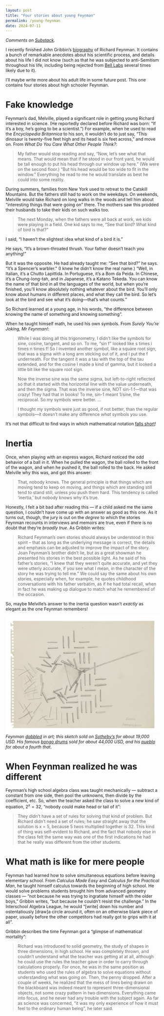 ```yaml
---
layout: post
title: "Four stories about young Feynman"
permalink: /young-feynman
date: 2024-07-11
---
```


_Comments on [Substack](https://decisiontree.substack.com/p/four-stories-about-young-feynman)._

I recently finished John Gribbin’s [biography](https://www.goodreads.com/book/show/56165) of Richard Feynman. It contains a bunch of remarkable anecdotes about his scientific process, and details about his life I did not know (such as that he was subjected to anti-Semitism throughout his life, including being rejected from [Bell Labs](https://www.goodreads.com/book/show/11797471-the-idea-factory) several times likely due to it). 

I’ll maybe write more about his adult life in some future post. This one contains four stories about high schooler Feynman.

# Fake knowledge

Feynman’s dad, Melville, played a significant role in getting young Richard interested in science. (He reportedly declared before Richard was born: “If it’s a boy, he’s going to be a scientist.”) For example, when he used to read the *Encyclopedia Britannica* to his son, it wouldn’t do to just say, “This dinosaur is twenty-five feet high and its head is six feet across,” and move on. From *What Do You Care What Other People Think?*:

> My father would stop reading and say, “Now, let’s see what that means. That would mean that if he stood in our front yard, he would be tall enough to put his head through our window up here.” (We were on the second floor.) “But his head would be too wide to fit in the window.” Everything he read to me he would translate as best he could into some reality.

During summers, families from New York used to retreat to the Catskill Mountains. But the fathers still had to work on the weekdays. On weekends, Melville would take Richard on long walks in the woods and tell him about “interesting things that were going on” there. The mothers saw this prodded their husbands to take their kids on such walks too.

> The next Monday, when the fathers were all back at work, we kids were playing in a field. One kid says to me, “See that bird? What kind of bird is that?”

I said, “I haven’t the slightest idea what kind of a bird it is.”

He says, “It’s a brown-throated thrush. Your father doesn’t teach you anything\!”

But it was the opposite. He had already taught me: “See that bird?” he says. “It’s a Spencer’s warbler.” (I knew he didn’t know the real name.) “Well, in Italian, it’s a Chutto Lapittida. In Portuguese, it’s a Bom da Peida. In Chinese, it’s a Chung-long-tah, and in Japanese, it’s a Katano Tekeda. You can know the name of that bird in all the languages of the world, but when  you’re finished, you’ll know absolutely nothing whatever about the bird. You’ll only know about humans in different places, and what they call the bird. So let’s look at the bird and see what it’s doing—that’s what counts.”

So Richard learned at a young age, in his words, “the difference between knowing the name of something and knowing something”. 

When he taught himself math, he used his own symbols. From *Surely You’re Joking, Mr Feynman\!*:

> While I was doing all this trigonometry, I didn’t like the symbols for sine, cosine, tangent, and so on. To me, “sin f” looked like s times i times n times f\! So I invented another symbol, like a square root sign, that was a sigma with a long arm sticking out of it, and I put the f underneath. For the tangent it was a tau with the top of the tau extended, and for the cosine I made a kind of gamma, but it looked a little bit like the square root sign.
>
> Now the inverse sine was the same sigma, but left-to-right reflected so that it started with the horizontal line with the value underneath, and then the sigma. That was the inverse sine, NOT sin\-1 f—that was crazy\! They had that in books\! To me, sin\-1 meant 1/sine, the reciprocal. So my symbols were better. …
>
> I thought my symbols were just as good, if not better, than the regular symbols—it doesn’t make any difference *what* symbols you use.

It’s not that difficult to find ways in which mathematical notation [falls short](https://youtu.be/sULa9Lc4pck?si=a0wICTaGRo9jXtja)\!

# Inertia

Once, when playing with an express wagon, Richard noticed the odd behavior of a ball in it. When he pulled the wagon, the ball rolled to the front of the wagon, and when he pushed it, the ball rolled to the back. He asked Melville why this was, and got this answer:

> That, nobody knows. The general principle is that things which are moving tend to keep on moving, and things which are standing still tend to stand still, unless you push them hard. This tendency is called ‘inertia,’ but nobody knows why it’s true.

Honestly, I felt a bit bad after reading this — if a child asked me the same question, I couldn’t have come up with an answer as good as this one. As it turns out, though, the jury is out on the *degree* to which the stories Feynman recounts in interviews and memoirs are true, even if there is no doubt that they’re *broadly true*. As Gribbin writes:

> Richard Feynman’s own stories should always be understood in this spirit – that as long as the underlying message is correct, the details and emphasis can be adjusted to improve the impact of the story. Joan Feynman’s brother didn’t lie, but as a great showman he presented his stories in the best possible light. As he said of his father’s stories, “I knew that they weren’t quite accurate, and yet they were utterly accurate, if you see what I mean, in the character of the story he was trying to tell me.” We could say the same about his own stories, especially when, for example, he quotes childhood conversations with his father verbatim, as if he had total recall, when in fact he was making up dialogue to match what he remembered of the occasion.

So, maybe Melville’s answer to the inertia question wasn’t *exactly* as elegant as the one Feynman remembers\!


![](/assets/images/feynman-sketch.jpg)
*Feynman [dabbled](https://www.goodreads.com/en/book/show/10261.The_Art_of_Richard_P_Feynman) in art; this sketch sold on [Sotheby’s](https://www.sothebys.com/en/buy/auction/2021/history-of-science-technology-including-fossils-minerals-meteorites/original-drawing-by-richard-feynman-illustrating) for about 19,000 USD. His famous [bongo drums](https://www.sothebys.com/en/buy/auction/2021/history-of-science-technology-including-fossils-minerals-meteorites/richard-feynmans-beloved-bongo-drums) sold for about 44,000 USD, and his [pueblo](https://www.sothebys.com/en/buy/auction/2021/history-of-science-technology-including-fossils-minerals-meteorites/a-double-sided-drum-possibly-pueblo-belonging-to) for about a fourth that.*

# When Feynman realized he was different

Feynman’s high school algebra class was taught mechanically — subtract a constant from one side, then pool the unknowns, then divide by the coefficient, etc. So, when the teacher asked the class to solve a new kind of equation, $2^x = 32$, “nobody could make head or tail of it”:

> They didn’t have a set of rules for solving that kind of problem. But Richard didn’t need a set of rules; he saw straight away that the solution is x \= 5, because 5 twos multiplied together is 32\. This kind of thing was self-evident to Richard, and the fact that nobody else in the class felt the same way was one of the first indications he had that he really was different from the other students.

# What math is like for mere people

Feynman had learned how to solve simultaneous equations before leaving elementary school. From *Calculus Made Easy* and *Calculus for the Practical Man*, he taught himself calculus towards the beginning of high school. He would solve problems students brought him from advanced geometry classes — “not because he was trying to ingratiate himself with the older boys,” Gribbin writes, “but because he couldn’t resist the challenge.” In the Interschool Algebra League, he would “\[write\] down his number and ostentatiously \[draw\]a circle around it, often on an otherwise blank piece of paper, usually before the other competitors had really got to grips with it at all”. 

Gribbin describes the time Feynman got a “glimpse of mathematical mortality”:

> Richard was introduced to solid geometry, the study of shapes in three dimensions, in high school. He was completely thrown, and couldn’t understand what the teacher was getting at at all, although he could use the rules the teacher gave in order to carry through calculations properly. For once, he was in the same position as students who used the rules of algebra to solve equations without understanding what was going on. Then, the penny dropped. After a couple of weeks, he realized that the mess of lines being drawn on the blackboard was indeed meant to represent three-dimensional objects, not some crazy pattern in two dimensions. Everything came into focus, and he never had any trouble with the subject again. As far as science was concerned, “it was my only experience of how it must feel to the ordinary human being”, he later said.